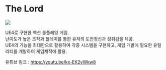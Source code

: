 The Lord
==========

![](https://github.com/skang0926/The-Lord/TitleImg.PNG)

UE4로 구현한 액션 롤플레잉 게임.  
난이도가 높은 조작과 플레이를 통한 유저의 도전정신과 성취감을 제공.  
UE4의 기능을 최대한으로 활용하여 각종 시스템을 구현하고, 게임 개발에 필요한 유틸리티를 개발하여 게임제작에 활용.

유튜브 링크 : https://youtu.be/kx-EK2vWkw8

